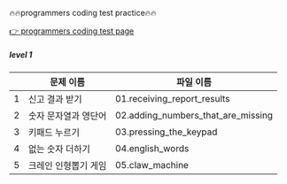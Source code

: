 :fire::fire:programmers coding test practice:fire::fire:
<br />

[:point_right: programmers coding test page](https://school.programmers.co.kr/learn/challenges)
<br />

##### level 1
||문제 이름|파일 이름|
|--|--|--|
|1|신고 결과 받기|01.receiving_report_results|
|2|숫자 문자열과 영단어|02.adding_numbers_that_are_missing|
|3|키패드 누르기|03.pressing_the_keypad|
|4|없는 숫자 더하기|04.english_words|
|5|크레인 인형뽑기 게임|05.claw_machine|
